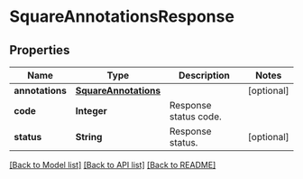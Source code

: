 ﻿
# SquareAnnotationsResponse


## Properties
Name | Type | Description | Notes
------------ | ------------- | ------------- | -------------
**annotations** | [**SquareAnnotations**](SquareAnnotations.md) |  | [optional]
**code** | **Integer** | Response status code. | 
**status** | **String** | Response status. | [optional]


[[Back to Model list]](../README.md#documentation-for-models) [[Back to API list]](../README.md#documentation-for-api-endpoints) [[Back to README]](../README.md)


